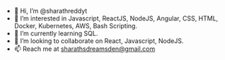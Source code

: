 - 👋 Hi, I’m @sharathreddyt
- 👀 I’m interested in Javascript, ReactJS, NodeJS, Angular, CSS, HTML, Docker, Kubernetes, AWS, Bash Scripting.
- 🌱 I’m currently learning SQL.
- 💞️ I’m looking to collaborate on React, Javascript, NodeJS.
- 📫 Reach me at sharathsdreamsden@gmail.com

<!---
sharathreddyt/sharathreddyt is a ✨ special ✨ repository because its `README.md` (this file) appears on your GitHub profile.
You can click the Preview link to take a look at your changes.
--->
